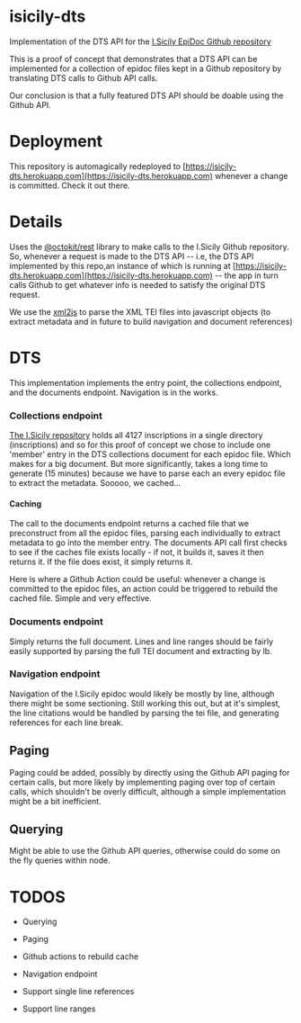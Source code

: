 # isicily-dts

Implementation of the DTS API for the [I.Sicily EpiDoc Github repository](https://github.com/ISicily/ISicily)

This is a proof of concept that demonstrates that a DTS API can be implemented for a collection of epidoc files kept in a Github repository by translating DTS calls to Github API calls.

Our conclusion is that a fully featured DTS API should be doable using the Github API.

# Deployment

This repository is automagically redeployed to [https://isicily-dts.herokuapp.com](https://isicily-dts.herokuapp.com) whenever a change is committed.  Check it out there.

# Details

Uses the [@octokit/rest](https://www.npmjs.com/package/@octokit/rest) library to make calls to the I.Sicily Github repository.  So, whenever a request is made to the DTS API -- i.e, the DTS 
API implemented by this repo,an instance of which is running at [https://isicily-dts.herokuapp.com](https://isicily-dts.herokuapp.com) -- the app in turn calls Github to get whatever info is needed to satisfy the original DTS request.

We use the [xml2js](https://www.npmjs.com/package/xml2js) to parse the XML TEI files into javascript objects (to extract metadata and in future to build navigation and document references)

# DTS

This implementation implements the entry point, the collections endpoint, and the documents endpoint.  Navigation is in the works.

### Collections endpoint

[The I.Sicily repository](https://github.com/ISicily/ISicily) holds all 4127 inscriptions in a single directory (inscriptions) and so for this proof of concept we chose to include one 'member' entry in the DTS collections document for each epidoc file.  Which makes for a big document.  But more significantly, takes a long time to generate (15 minutes) because we have to parse each an every epidoc file to extract the metadata.  Sooooo, we cached...

#### Caching

The call to the documents endpoint returns a cached file that we preconstruct from all the epidoc files, parsing each individually to extract metadata to go into the member entry.  The documents API call first checks to see if the caches file exists locally - if not, it builds it, saves it then returns it.  If the file does exist, it simply returns it.  

Here is where a Github Action could be useful:  whenever a change is committed to the epidoc files, an action could be triggered to rebuild the cached file.  Simple and very effective.

### Documents endpoint

Simply returns the full document.  Lines and line ranges should be fairly easily supported by parsing the full TEI document and extracting by lb.

### Navigation endpoint

Navigation of the I.Sicily epidoc would likely be mostly by line, although there might be some sectioning.  Still working this out, but at it's simplest, the line citations would be handled by parsing the tei file, and generating references for each line break.

## Paging

Paging could be added, possibly by directly using the Github API paging for certain calls, but more likely by implementing paging over top of certain calls, which shouldn't be overly difficult, although a simple implementation might be a bit inefficient.

## Querying

Might be able to use the Github API queries, otherwise could do some on the fly queries within node.

# TODOS

- Querying

- Paging

- Github actions to rebuild cache

- Navigation endpoint

- Support single line references

- Support line ranges



